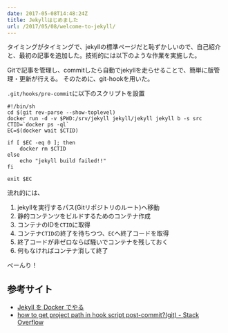 ```yaml
---
date: 2017-05-08T14:48:24Z
title: Jekyllはじめました
url: /2017/05/08/welcome-to-jekyll/
---
```


タイミングがタイミングで、jekyllの標準ページだと恥ずかしいので、自己紹介と、最初の記事を追加した。技術的には以下のような作業を実施した。

Gitで記事を管理し、commitしたら自動でjekyllを走らせることで、簡単に版管理・更新が行える。
そのために、git-hookを用いた。

`.git/hooks/pre-commit`に以下のスクリプトを設置
```
#!/bin/sh
cd $(git rev-parse --show-toplevel)
docker run -d -v $PWD:/srv/jekyll jekyll/jekyll jekyll b -s src
CTID=`docker ps -ql`
EC=$(docker wait $CTID)

if [ $EC -eq 0 ]; then
	docker rm $CTID
else
	echo "jekyll build failed!!"
fi

exit $EC
```
流れ的には、
1. jekyllを実行するパス(Gitリポジトリのルート)へ移動
2. 静的コンテンツをビルドするためのコンテナ作成
3. コンテナのIDを`CTID`に取得
4. コンテナ`CTID`の終了を待ちつつ、`EC`へ終了コードを取得
5. 終了コードが非ゼロならば騒いでコンテナを残しておく
6. 何もなければコンテナ消して終了

べーんり！

## 参考サイト
* [Jekyll を Docker でやる](http://jyane.jp/2016/02/03/jekyll.html)
* [how to get project path in hook script post-commit?(git) - Stack Overflow](http://stackoverflow.com/questions/5248587/how-to-get-project-path-in-hook-script-post-commitgit)
